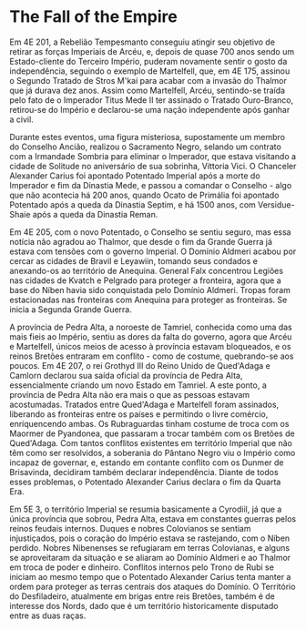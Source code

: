 # The Fall of the Empire

Em 4E 201, a Rebelião Tempesmanto conseguiu atingir seu objetivo de retirar as forças Imperiais de Arcéu, e, depois de quase 700 anos sendo um Estado-cliente do Terceiro Império, puderam novamente sentir o gosto da independência, seguindo o exemplo de Martelfell, que, em 4E 175, assinou o Segundo Tratado de Stros M'kai para acabar com a invasão do Thalmor que já durava dez anos. Assim como Martelfell, Arcéu, sentindo-se traída pelo fato de o Imperador Titus Mede II ter assinado o Tratado Ouro-Branco, retirou-se do Império e declarou-se uma nação independente após ganhar a civil.

Durante estes eventos, uma figura misteriosa, supostamente um membro do Conselho Ancião, realizou o Sacramento Negro, selando um contrato com a Irmandade Sombria para eliminar o Imperador, que estava visitando a cidade de Solitude no aniversário de sua sobrinha, Vittoria Vici. O Chanceler Alexander Carius foi apontado Potentado Imperial após a morte do Imperador e fim da Dinastia Mede, e passou a comandar o Conselho - algo que não acontecia há 200 anos, quando Ocato de Primália foi apontado Potentado após a queda da Dinastia Septim, e há 1500 anos, com Versidue-Shaie após a queda da Dinastia Reman.

Em 4E 205, com o novo Potentado, o Conselho se sentiu seguro, mas essa notícia não agradou ao Thalmor, que desde o fim da Grande Guerra já estava com tensões com o governo Imperial. O Domínio Aldmeri acabou por cercar as cidades de Bravil e Leyawiin, tomando seus condados e anexando-os ao território de Anequina. General Falx concentrou Legiões nas cidades de Kvatch e Pelgrado para proteger a fronteira, agora que a base do Níben havia sido conquistada pelo Domínio Aldmeri. Tropas foram estacionadas nas fronteiras com Anequina para proteger as fronteiras. Se inicia a Segunda Grande Guerra.

A província de Pedra Alta, a noroeste de Tamriel, conhecida como uma das mais fieis ao Império, sentiu as dores da falta do governo, agora que Arcéu e Martelfell, únicos meios de acesso à província estavam bloqueados, e os reinos Bretões entraram em conflito - como de costume, quebrando-se aos poucos. Em 4E 207, o rei Grothyd III do Reino Unido de Qued'Adaga e Camlorn declarou sua saída oficial da província de Pedra Alta, essencialmente criando um novo Estado em Tamriel.  A este ponto, a província de Pedra Alta não era mais o que as pessoas estavam acostumadas. Tratados entre Qued'Adaga e Martelfell foram assinados, liberando as fronteiras entre os países e permitindo o livre comércio, enriquencendo ambas. Os Rubraguardas tinham costume de troca com os Maormer de Pyandonea, que passaram a trocar também com os Bretões de Qued'Adaga.  Com tantos conflitos existentes em território Imperial que não têm como ser resolvidos, a soberania do Pântano Negro viu o Império como incapaz de governar, e, estando em contante conflito com os Dunmer de Brisavinda, decidiram também declarar independência. Diante de todos esses problemas, o Potentado Alexander Carius declara o fim da Quarta Era. 

Em 5E 3, o território Imperial se resumia basicamente a Cyrodiil, já que a única província que sobrou, Pedra Alta, estava em constantes guerras pelos reinos feudais internos. Duques e nobres Colovianos se sentiam injustiçados, pois o coração do Império estava se rastejando, com o Níben perdido. Nobres Nibenenses se refugiaram em terras Colovianas, e alguns se aproveitaram da situação e se aliaram ao Domínio Aldmeri e ao Thalmor em troca de poder e dinheiro. Conflitos internos pelo Trono de Rubi se iniciam ao mesmo tempo que o Potentado Alexander Carius tenta manter a ordem para proteger as terras centrais dos ataques do Domínio. O Território do Desfiladeiro, atualmente em brigas entre reis Bretões, também é de interesse dos Nords, dado que é um território historicamente disputado entre as duas raças. 
